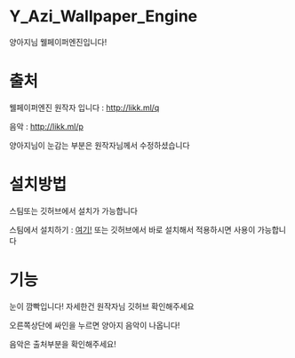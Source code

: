 # Y_Azi_Wallpaper_Engine
양아지님 웰페이퍼엔진입니다!
# 출처
웰페이퍼엔진 원작자 입니다 : http://likk.ml/q

음악 : http://likk.ml/p


양아지님이 눈감는 부분은 원작자님께서 수정하셨습니다
# 설치방법
스팀또는 깃허브에서 설치가 가능합니다

스팀에서 설치하기 : [여기!](http://likk.ml/r)
또는 깃허브에서 바로 설치해서 적용하시면 사용이 가능합니다
# 기능
눈이 깜빡입니다! 자세한건 원작자님 깃허브 확인해주세요

오른쪽상단에 싸인을 누르면 양아지 음악이 나옵니다!

음악은 출처부분을 확인해주세요!
